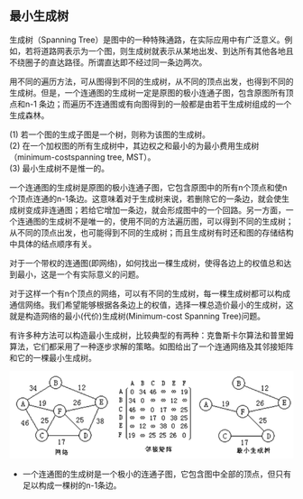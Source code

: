 ## 最小生成树

生成树（Spanning Tree）是图中的一种特殊通路，在实际应用中有广泛意义。例如，若将道路网表示为一个图，则生成树就表示从某地出发、到达所有其他各地且不绕圈子的直达路径。所谓直达即不经过同一条边两次。

用不同的遍历方法，可从图得到不同的生成树，从不同的顶点出发，也得到不同的生成树。但是，一个连通图的生成树一定是原图的极小连通子图，包含原图所有顶点和n-1 条边；而遍历不连通图或有向图得到的一般都是由若干生成树组成的一个生成森林。

(1) 若一个图的生成子图是一个树，则称为该图的生成树。		
(2) 在一个加权图的所有生成树中，其边权之和最小的为最小费用生成树（minimum-costspanning tree, MST）。		
(3) 最小生成树不是惟一的。

一个连通图的生成树是原图的极小连通子图，它包含原图中的所有n个顶点和使n个顶点连通的n-1条边。这意味着对于生成树来说，若删除它的一条边，就会使生成树变成非连通图；若给它增加一条边，就会形成图中的一个回路。另一方面，一个连通图的生成树不是唯一的，使用不同的方法遍历图，可以得到不同的生成树；从不同的顶点出发，也可能得到不同的生成树；而且生成树有时还和图的存储结构中具体的结点顺序有关。 

对于一个带权的连通图(即网络)，如何找出一棵生成树，使得各边上的权值总和达到最小，这是一个有实际意义的问题。

对于这样一个有n个顶点的网络，可以有不同的生成树，每一棵生成树都可以构成通信网络。我们希望能够根据各条边上的权值，选择一棵总造价最小的生成树，这就是构造网络的最小(代价)生成树(Minimum-cost Spanning Tree)问题。 

有许多种方法可以构造最小生成树，比较典型的有两种：克鲁斯卡尔算法和普里姆算法，它们都采用了一种逐步求解的策略。如图给出了一个连通网络及其邻接矩阵和它的一棵最小生成树。

![](img/最小生成树.png)

- 一个连通图的生成树是一个极小的连通子图，它包含图中全部的顶点，但只有足以构成一棵树的n-1条边。